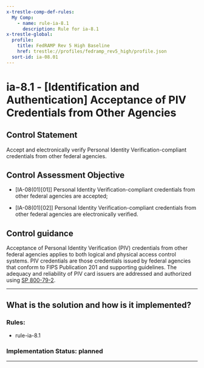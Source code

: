 ```yaml
---
x-trestle-comp-def-rules:
  My Comp:
    - name: rule-ia-8.1
      description: Rule for ia-8.1
x-trestle-global:
  profile:
    title: FedRAMP Rev 5 High Baseline
    href: trestle://profiles/fedramp_rev5_high/profile.json
  sort-id: ia-08.01
---
```


# ia-8.1 - \[Identification and Authentication\] Acceptance of PIV Credentials from Other Agencies

## Control Statement

Accept and electronically verify Personal Identity Verification-compliant credentials from other federal agencies.

## Control Assessment Objective

- \[IA-08(01)[01]\] Personal Identity Verification-compliant credentials from other federal agencies are accepted;

- \[IA-08(01)[02]\] Personal Identity Verification-compliant credentials from other federal agencies are electronically verified.

## Control guidance

Acceptance of Personal Identity Verification (PIV) credentials from other federal agencies applies to both logical and physical access control systems. PIV credentials are those credentials issued by federal agencies that conform to FIPS Publication 201 and supporting guidelines. The adequacy and reliability of PIV card issuers are addressed and authorized using [SP 800-79-2](#10963761-58fc-4b20-b3d6-b44a54daba03).

______________________________________________________________________

## What is the solution and how is it implemented?

<!-- For implementation status enter one of: implemented, partial, planned, alternative, not-applicable -->

<!-- Note that the list of rules under ### Rules: is read-only and changes will not be captured after assembly to JSON -->

<!-- Add control implementation description here for control: ia-8.1 -->

### Rules:

  - rule-ia-8.1

### Implementation Status: planned

______________________________________________________________________
